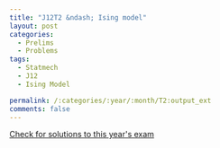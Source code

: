 ```yaml
---
title: "J12T2 &ndash; Ising model"
layout: post
categories:
  - Prelims
  - Problems
tags:
  - Statmech
  - J12
  - Ising Model

permalink: /:categories/:year/:month/T2:output_ext
comments: false
---
```

<object data="2012J2T.pdf" type="application/pdf" width="100%" height="500"></object>
<div class="message"><a href='https://princetonprelim.com/prelim/28/'>Check for solutions to this year's exam</a></div>